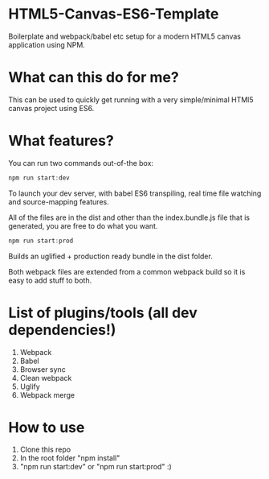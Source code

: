 # HTML5-Canvas-ES6-Template

Boilerplate and webpack/babel etc setup for a modern HTML5 canvas application using NPM.

# What can this do for me?

This can be used to quickly get running with a very simple/minimal HTMl5 canvas project using ES6.

# What features?

You can run two commands out-of-the box:

```javascript
npm run start:dev
```
To launch your dev server, with babel ES6 transpiling, real time file watching and source-mapping features.

All of the files are in the dist and other than the index.bundle.js file that is generated, you are free to do what you want.

```javascript
npm run start:prod
```

Builds an uglified + production ready bundle in the dist folder.

Both webpack files are extended from a common webpack build so it is easy to add stuff to both.

# List of plugins/tools (all dev dependencies!)

1. Webpack
2. Babel
3. Browser sync
4. Clean webpack
5. Uglify
6. Webpack merge

# How to use

1. Clone this repo
2. In the root folder "npm install"
3. "npm run start:dev" or "npm run start:prod" :)

